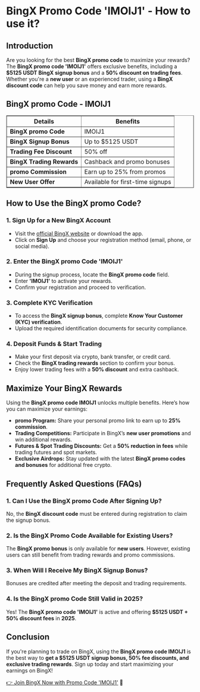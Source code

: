 <h1>BingX Promo Code 'IMOIJ1' - How to use it?</h1>
<h2>Introduction</h2>
<p>Are you looking for the best <strong>BingX promo code</strong> to maximize your rewards? The <strong>BingX promo code 'IMOIJ1'</strong> offers exclusive benefits, including a <strong>$5125 USDT BingX signup bonus</strong> and a <strong>50% discount on trading fees</strong>. Whether you're a <strong>new user</strong> or an experienced trader, using a <strong>BingX discount code</strong> can help you save money and earn more rewards.</p>

<h2>BingX promo Code - IMOIJ1</h2>
<table border="1">
    <tr>
        <th>Details</th>
        <th>Benefits</th>
    </tr>
    <tr>
        <td><strong>BingX promo Code</strong></td>
        <td>IMOIJ1</td>
    </tr>
    <tr>
        <td><strong>BingX Signup Bonus</strong></td>
        <td>Up to $5125 USDT</td>
    </tr>
    <tr>
        <td><strong>Trading Fee Discount</strong></td>
        <td>50% off</td>
    </tr>
    <tr>
        <td><strong>BingX Trading Rewards</strong></td>
        <td>Cashback and promo bonuses</td>
    </tr>
    <tr>
        <td><strong>promo Commission</strong></td>
        <td>Earn up to 25% from promos</td>
    </tr>
    <tr>
        <td><strong>New User Offer</strong></td>
        <td>Available for first-time signups</td>
    </tr>
</table>

<h2>How to Use the BingX promo Code?</h2>
<h3>1. Sign Up for a New BingX Account</h3>
<ul>
    <li>Visit the <a href="https://bingx.com/invite/IMOIJ1">official BingX website</a> or download the app.</li>
    <li>Click on <strong>Sign Up</strong> and choose your registration method (email, phone, or social media).</li>
</ul>

<h3>2. Enter the BingX promo Code 'IMOIJ1'</h3>
<ul>
    <li>During the signup process, locate the <strong>BingX promo code</strong> field.</li>
    <li>Enter <strong>'IMOIJ1'</strong> to activate your rewards.</li>
    <li>Confirm your registration and proceed to verification.</li>
</ul>

<h3>3. Complete KYC Verification</h3>
<ul>
    <li>To access the <strong>BingX signup bonus</strong>, complete <strong>Know Your Customer (KYC) verification</strong>.</li>
    <li>Upload the required identification documents for security compliance.</li>
</ul>

<h3>4. Deposit Funds & Start Trading</h3>
<ul>
    <li>Make your first deposit via crypto, bank transfer, or credit card.</li>
    <li>Check the <strong>BingX trading rewards</strong> section to confirm your bonus.</li>
    <li>Enjoy lower trading fees with a <strong>50% discount</strong> and extra cashback.</li>
</ul>

<h2>Maximize Your BingX Rewards</h2>
<p>Using the <strong>BingX promo code IMOIJ1</strong> unlocks multiple benefits. Here’s how you can maximize your earnings:</p>
<ul>
    <li><strong>promo Program:</strong> Share your personal promo link to earn up to <strong>25% commission</strong>.</li>
    <li><strong>Trading Competitions:</strong> Participate in BingX’s <strong>new user promotions</strong> and win additional rewards.</li>
    <li><strong>Futures & Spot Trading Discounts:</strong> Get a <strong>50% reduction in fees</strong> while trading futures and spot markets.</li>
    <li><strong>Exclusive Airdrops:</strong> Stay updated with the latest <strong>BingX promo codes and bonuses</strong> for additional free crypto.</li>
</ul>

<h2>Frequently Asked Questions (FAQs)</h2>
<h3>1. Can I Use the BingX promo Code After Signing Up?</h3>
<p>No, the <strong>BingX discount code</strong> must be entered during registration to claim the signup bonus.</p>

<h3>2. Is the BingX Promo Code Available for Existing Users?</h3>
<p>The <strong>BingX promo bonus</strong> is only available for <strong>new users</strong>. However, existing users can still benefit from trading rewards and promo commissions.</p>

<h3>3. When Will I Receive My BingX Signup Bonus?</h3>
<p>Bonuses are credited after meeting the deposit and trading requirements.</p>

<h3>4. Is the BingX promo Code Still Valid in 2025?</h3>
<p>Yes! The <strong>BingX promo code 'IMOIJ1'</strong> is active and offering <strong>$5125 USDT + 50% discount fees</strong> in <strong>2025</strong>.</p>

<h2>Conclusion</h2>
<p>If you're planning to trade on BingX, using the <strong>BingX promo code IMOIJ1</strong> is the best way to <strong>get a $5125 USDT signup bonus, 50% fee discounts, and exclusive trading rewards</strong>. Sign up today and start maximizing your earnings on BingX!</p>

<p><a href="https://bingx.com/invite/IMOIJ1">👉 Join BingX Now with Promo Code 'IMOIJ1'</a> 🚀</p>
